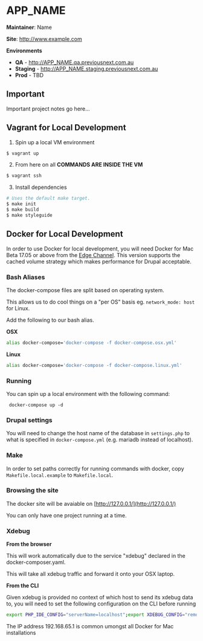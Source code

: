 APP_NAME
===========

**Maintainer**: Name

**Site**: http://www.example.com

**Environments**
* **QA** - http://APP_NAME.qa.previousnext.com.au
* **Staging** - http://APP_NAME.staging.previousnext.com.au
* **Prod** - TBD

## Important

Important project notes go here...

## Vagrant for Local Development

1. Spin up a local VM environment

```bash
$ vagrant up
```

2. From here on all **COMMANDS ARE INSIDE THE VM**

```bash
$ vagrant ssh
```

3. Install dependencies

```bash
# Uses the default make target.
$ make init
$ make build
$ make styleguide
```

## Docker for Local Development

In order to use Docker for local development, you will need Docker for Mac Beta 17.05 or above from the
[Edge Channel][1]. This version supports the cached volume strategy which makes performance for Drupal
acceptable.

### Bash Aliases

The docker-compose files are split based on operating system.

This allows us to do cool things on a "per OS" basis eg. `network_mode: host` for Linux.

Add the following to our bash alias.

**OSX**

```bash
alias docker-compose='docker-compose -f docker-compose.osx.yml'
```

**Linux**

```bash
alias docker-compose='docker-compose -f docker-compose.linux.yml'
```

### Running

You can spin up a local environment with the following command:

` docker-compose up -d`

### Drupal settings

You will need to change the host name of the database in `settings.php` to what is specified in
 `docker-compose.yml` (e.g. mariadb instead of localhost).

### Make

In order to set paths correctly for running commands with docker, copy 
`Makefile.local.example` to `Makefile.local`.

### Browsing the site

The docker site will be avaiable on [http://127.0.0.1/](http://127.0.0.1/)

You can only have one project running at a time.

[1]: https://docs.docker.com/docker-for-mac/install/

### Xdebug

**From the browser**

This will work automatically due to the service "xdebug" declared in the docker-composer.yaml.

This will take all xdebug traffic and forward it onto your OSX laptop.

**From the CLI**

Given xdebug is provided no context of which host to send its xdebug data to, you will need to
set the following configuration on the CLI before running 

```bash
export PHP_IDE_CONFIG="serverName=localhost";export XDEBUG_CONFIG="remote_host=192.168.65.1";
```

The IP address 192.168.65.1 is common umongst all Docker for Mac installations
